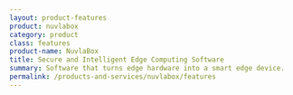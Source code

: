 ```yaml
---
layout: product-features
product: nuvlabox
category: product
class: features
product-name: NuvlaBox
title: Secure and Intelligent Edge Computing Software
summary: Software that turns edge hardware into a smart edge device.
permalink: /products-and-services/nuvlabox/features
---
```

